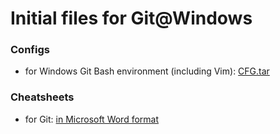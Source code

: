 # Initial files for Git@Windows


### Configs

  * for Windows Git Bash environment (including Vim): [CFG.tar](CFG.tar)

### Cheatsheets

  * for Git: [in Microsoft Word format](GIT-cheats.docx)
